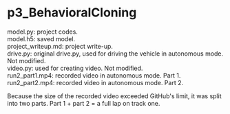# p3_BehavioralCloning

model.py: project codes.  
model.h5: saved model.  
project_writeup.md: project write-up.  
drive.py: original drive.py, used for driving the vehicle in autonomous mode. Not modified.  
video.py: used for creating video. Not modified.  
run2_part1.mp4: recorded video in autonomous mode. Part 1.  
run2_part2.mp4: recorded video in autonomous mode. Part 2.  

Because the size of the recorded video exceeded GitHub's limit, it was split into two parts. Part 1 + part 2 = a full lap on track one.  
